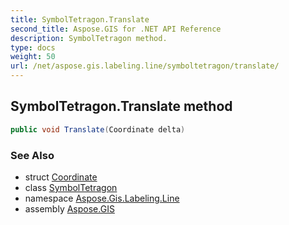 ```yaml
---
title: SymbolTetragon.Translate
second_title: Aspose.GIS for .NET API Reference
description: SymbolTetragon method. 
type: docs
weight: 50
url: /net/aspose.gis.labeling.line/symboltetragon/translate/
---
```

## SymbolTetragon.Translate method

```csharp
public void Translate(Coordinate delta)
```

### See Also

* struct [Coordinate](../../../aspose.gis.common/coordinate/)
* class [SymbolTetragon](../)
* namespace [Aspose.Gis.Labeling.Line](../../symboltetragon/)
* assembly [Aspose.GIS](../../../)


